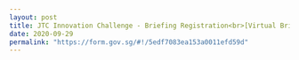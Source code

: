 ```yaml
---
layout: post
title: JTC Innovation Challenge - Briefing Registration<br>[Virtual Briefing]
date: 2020-09-29
permalink: "https://form.gov.sg/#!/5edf7083ea153a0011efd59d"
--- 
```

